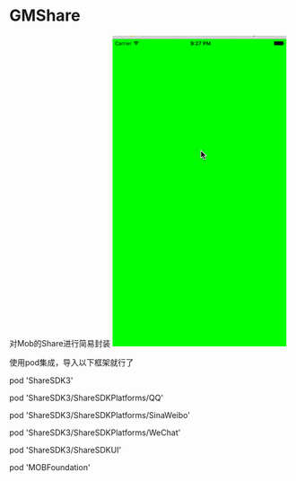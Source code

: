 # GMShare
对Mob的Share进行简易封装
![image](https://github.com/wang0714/GMShare/blob/master/gif/aa.gif)
<p>使用pod集成，导入以下框架就行了</p>
<p>pod 'ShareSDK3'</p>
<p>pod 'ShareSDK3/ShareSDKPlatforms/QQ'</p>
<p>pod 'ShareSDK3/ShareSDKPlatforms/SinaWeibo'</p>
<p>pod 'ShareSDK3/ShareSDKPlatforms/WeChat'</p>
<p>pod 'ShareSDK3/ShareSDKUI'</p>
<p>pod 'MOBFoundation'</p>

